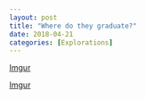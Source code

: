 ```yaml
---
layout: post
title: "Where do they graduate?"
date: 2018-04-21
categories: [Explorations]
---
```


[Imgur](https://i.imgur.com/ZmQtHtW.png)


[Imgur](https://i.imgur.com/hEIioHP.png)
